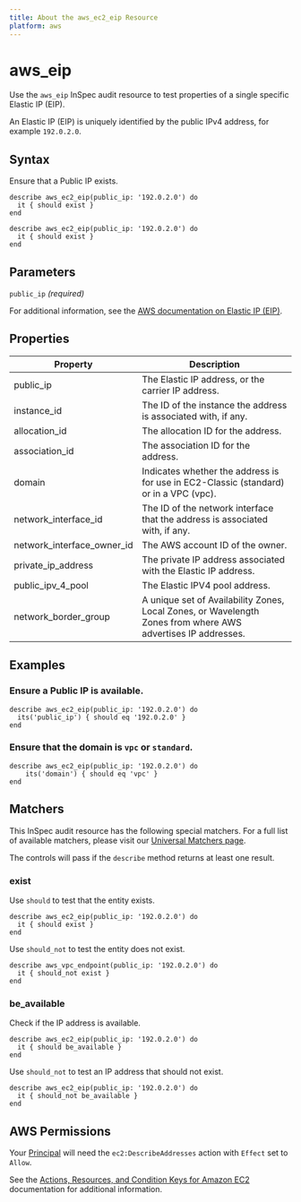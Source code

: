 ```yaml
---
title: About the aws_ec2_eip Resource
platform: aws
---
```


# aws\_eip

Use the `aws_eip` InSpec audit resource to test properties of a single specific Elastic IP (EIP). 

An Elastic IP (EIP) is uniquely identified by the public IPv4 address, for example `192.0.2.0`.

## Syntax

Ensure that a Public IP exists.

    describe aws_ec2_eip(public_ip: '192.0.2.0') do
      it { should exist }
    end
    
    describe aws_ec2_eip(public_ip: '192.0.2.0') do
      it { should exist }
    end

## Parameters

`public_ip` _(required)_

For additional information, see the [AWS documentation on Elastic IP (EIP)](https://docs.aws.amazon.com/AWSCloudFormation/latest/UserGuide/aws-properties-ec2-eip.html).

## Properties

| Property | Description|
| --- | --- |
| public_ip | The Elastic IP address, or the carrier IP address. |
| instance_id | The ID of the instance the address is associated with, if any. |
| allocation_id | The allocation ID for the address. |
| association_id | The association ID for the address. |
| domain | Indicates whether the address is for use in EC2-Classic (standard) or in a VPC (vpc). |
| network_interface_id | The ID of the network interface that the address is associated with, if any. |
| network_interface_owner_id | The AWS account ID of the owner. |
| private_ip_address | The private IP address associated with the Elastic IP address. |
| public_ipv_4_pool | The Elastic IPV4 pool address. |
| network_border_group | A unique set of Availability Zones, Local Zones, or Wavelength Zones from where AWS advertises IP addresses. |

## Examples

### Ensure a Public IP is available.
    describe aws_ec2_eip(public_ip: '192.0.2.0') do
      its('public_ip') { should eq '192.0.2.0' }
    end

### Ensure that the domain is `vpc` or `standard`.
    describe aws_ec2_eip(public_ip: '192.0.2.0') do
        its('domain') { should eq 'vpc' }
    end

## Matchers

This InSpec audit resource has the following special matchers. For a full list of available matchers, please visit our [Universal Matchers page](https://www.inspec.io/docs/reference/matchers/).

The controls will pass if the `describe` method returns at least one result.

### exist

Use `should` to test that the entity exists.

    describe aws_ec2_eip(public_ip: '192.0.2.0') do
      it { should exist }
    end

Use `should_not` to test the entity does not exist.
      
    describe aws_vpc_endpoint(public_ip: '192.0.2.0') do
      it { should_not exist }
    end

### be_available

Check if the IP address is available.

    describe aws_ec2_eip(public_ip: '192.0.2.0') do
      it { should be_available }
    end

Use `should_not` to test an IP address that should not exist.

    describe aws_ec2_eip(public_ip: '192.0.2.0') do
      it { should_not be_available }
    end

## AWS Permissions

Your [Principal](https://docs.aws.amazon.com/IAM/latest/UserGuide/intro-structure.html#intro-structure-principal) will need the `ec2:DescribeAddresses` action with `Effect` set to `Allow`.

See the [Actions, Resources, and Condition Keys for Amazon EC2](https://docs.aws.amazon.com/IAM/latest/UserGuide/list_amazonec2.html) documentation for additional information.